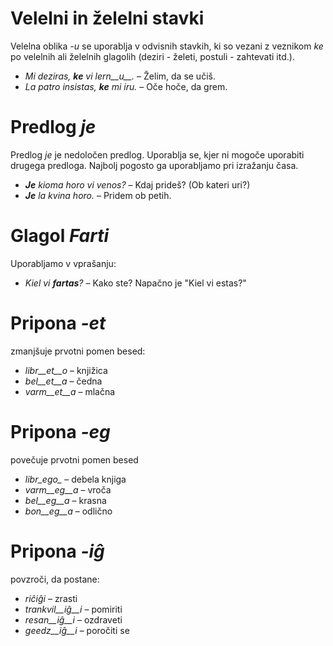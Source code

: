 # Velelni in želelni stavki

Velelna oblika *-u* se uporablja v odvisnih stavkih, ki so vezani z veznikom *ke* po velelnih ali želelnih glagolih (deziri - želeti, postuli - zahtevati itd.).

- *Mi deziras, __ke__ vi lern__u__.* – Želim, da se učiš.
- *La patro insistas, __ke__ mi iru.* – Oče hoče, da grem. 
 
# Predlog *je*

Predlog *je* je nedoločen predlog. Uporablja se, kjer ni mogoče uporabiti drugega predloga. Najbolj pogosto ga uporabljamo pri izražanju časa.

- *__Je__ kioma horo vi venos?* – Kdaj prideš? (Ob kateri uri?)
- *__Je__ la kvina horo.* – Pridem ob petih.
 

# Glagol *Farti*

Uporabljamo v vprašanju:

- *Kiel vi __fartas__?* – Kako ste?   Napačno je "Kiel vi estas?"


# Pripona *-et*

zmanjšuje prvotni pomen besed:

- *libr__et__o* – knjižica
- *bel__et__a*  – čedna
- *varm__et__a* – mlačna
 

# Pripona *-eg*

povečuje prvotni pomen besed

- *libr_ego_*    – debela knjiga
- *varm__eg__a*  – vroča
- *bel__eg__a*   – krasna
- *bon__eg__a*   – odlično
 

# Pripona *-iĝ*

povzroči, da postane:

- *riĉiĝi*          – zrasti
- *trankvil__iĝ__i* – pomiriti
- *resan__iĝ__i*    – ozdraveti
- *geedz__iĝ__i*    – poročiti se
 


